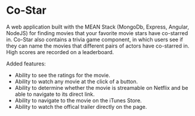 # Co-Star

A web application built with the MEAN Stack (MongoDb, Express, Angular, NodeJS) for finding movies that your favorite movie stars have co-starred in.
Co-Star also contains a trivia game component, in which users see if they can name the movies that different pairs of actors have co-starred in. High scores are recorded on a leaderboard. 

Added features: 
- Ability to see the ratings for the movie.
- Ability to watch any movie at the click of a button.
- Ability to determine whether the movie is streamable on Netflix and be able to navigate to its direct link.
- Ability to navigate to the movie on the iTunes Store.
- Ability to watch the offical trailer directly on the page.
